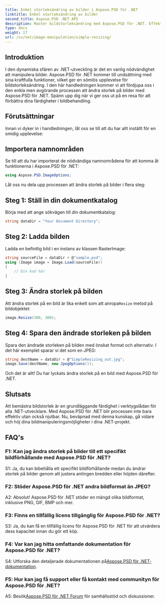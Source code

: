 ```yaml
---
title: Enkel storleksändring av bilder i Aspose.PSD för .NET
linktitle: Enkel storleksändring av bilder
second_title: Aspose.PSD .NET API
description: Master bildstorleksändring med Aspose.PSD för .NET. Effektiv, sömlös och kraftfull. Lyft dina .NET-projekt utan ansträngning.
type: docs
weight: 17
url: /sv/net/image-manipulation/simple-resizing/
---
```

## Introduktion

I den dynamiska sfären av .NET-utveckling är det en vanlig nödvändighet att manipulera bilder. Aspose.PSD för .NET kommer till undsättning med sina kraftfulla funktioner, vilket ger en sömlös upplevelse för bildstorleksändring. I den här handledningen kommer vi att fördjupa oss i den enkla men avgörande processen att ändra storlek på bilder med Aspose.PSD för .NET. Spänn upp dig när vi ger oss ut på en resa för att förbättra dina färdigheter i bildbehandling.

## Förutsättningar

Innan vi dyker in i handledningen, låt oss se till att du har allt inställt för en smidig upplevelse:

## Importera namnområden

Se till att du har importerat de nödvändiga namnområdena för att komma åt funktionerna i Aspose.PSD för .NET:

```csharp
using Aspose.PSD.ImageOptions;
```

Låt oss nu dela upp processen att ändra storlek på bilder i flera steg:

## Steg 1: Ställ in din dokumentkatalog

Börja med att ange sökvägen till din dokumentkatalog:

```csharp
string dataDir = "Your Document Directory";
```

## Steg 2: Ladda bilden

Ladda en befintlig bild i en instans av klassen RasterImage:

```csharp
string sourceFile = dataDir + @"sample.psd";
using (Image image = Image.Load(sourceFile))
{
    // Din kod här
}
```

## Steg 3: Ändra storlek på bilden

 Att ändra storlek på en bild är lika enkelt som att anropa`Resize` metod på bildobjektet:

```csharp
image.Resize(300, 300);
```

## Steg 4: Spara den ändrade storleken på bilden

Spara den ändrade storleken på bilden med önskat format och alternativ. I det här exemplet sparar vi det som en JPEG:

```csharp
string destName = dataDir + @"SimpleResizing_out.jpg";
image.Save(destName, new JpegOptions());
```

Och det är allt! Du har lyckats ändra storlek på en bild med Aspose.PSD för .NET.

## Slutsats

Att bemästra bildstorlek är en grundläggande färdighet i verktygslådan för alla .NET-utvecklare. Med Aspose.PSD för .NET blir processen inte bara effektiv utan också njutbar. Nu, beväpnad med denna kunskap, gå vidare och höj dina bildmanipuleringsmöjligheter i dina .NET-projekt.

## FAQ's

### F1: Kan jag ändra storlek på bilder till ett specifikt bildförhållande med Aspose.PSD för .NET?

S1: Ja, du kan bibehålla ett specifikt bildförhållande medan du ändrar storlek på bilder genom att justera antingen bredden eller höjden därefter.

### F2: Stöder Aspose.PSD för .NET andra bildformat än JPEG?

A2: Absolut! Aspose.PSD för .NET stöder en mängd olika bildformat, inklusive PNG, GIF, BMP och mer.

### F3: Finns en tillfällig licens tillgänglig för Aspose.PSD för .NET?

S3: Ja, du kan få en tillfällig licens för Aspose.PSD för .NET för att utvärdera dess kapacitet innan du gör ett köp.

### F4: Var kan jag hitta omfattande dokumentation för Aspose.PSD för .NET?

 S4: Utforska den detaljerade dokumentationen på[Aspose.PSD för .NET-dokumentation](https://reference.aspose.com/psd/net/).

### F5: Hur kan jag få support eller få kontakt med communityn för Aspose.PSD för .NET?

 A5: Besök[Aspose.PSD för .NET Forum](https://forum.aspose.com/c/psd/34) för samhällsstöd och diskussioner.